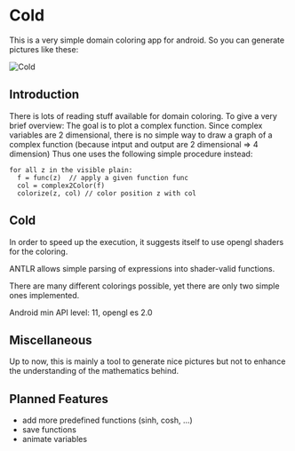 Cold
====
This is a very simple domain coloring app for android.
So you can generate pictures like these:

![Cold](http://i.imgur.com/u0vImWy.jpg?1)


Introduction
------------
There is lots of reading stuff available for domain coloring. To give a very brief overview:
The goal is to plot a complex function. Since complex variables are 2 dimensional, there is no
simple way to draw a graph of a complex function (because intput and output are 2 dimensional => 4 dimension)
Thus one uses the following simple procedure instead:

    for all z in the visible plain:
      f = func(z)  // apply a given function func
      col = complex2Color(f)
      colorize(z, col) // color position z with col
    
Cold
----
In order to speed up the execution, it suggests itself to use opengl shaders for the coloring.

ANTLR allows simple parsing of expressions into shader-valid functions.

There are many different colorings possible, yet there are only two simple ones implemented.

Android min API level: 11, opengl es 2.0

Miscellaneous
-------------
Up to now, this is mainly a tool to generate nice pictures but not to enhance the understanding of the mathematics behind.

Planned Features
----------------
* add more predefined functions (sinh, cosh, ...)
* save functions
* animate variables
